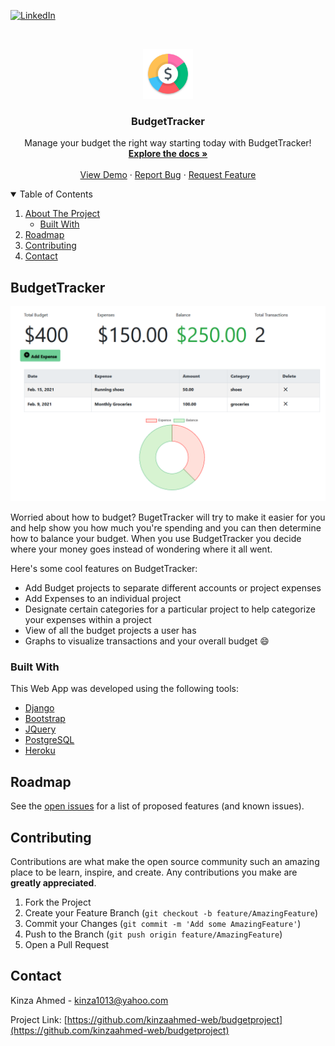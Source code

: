 <!-- [![Build Status][build-shield]][build-url]-->
[![LinkedIn][linkedin-shield]][linkedin-url]


<!-- PROJECT LOGO -->
<br />
<p align="center">
  <a href="https://github.com/kinzaahmed-web/budgetproject">
    <img src="images/logo.png" alt="Logo" width="80" height="80">
  </a>

  <h3 align="center">BudgetTracker</h3>

  <p align="center">
    Manage your budget the right way starting today with BudgetTracker!
    <br />
    <a href="https://github.com/kinzaahmed-web/budgetproject"><strong>Explore the docs »</strong></a>
    <br />
    <br />
    <a href="https://github.com/kinzaahmed-web/budgetproject">View Demo</a>
    ·
    <a href="https://github.com/kinzaahmed-web/budgetproject/issues">Report Bug</a>
    ·
    <a href="https://github.com/kinzaahmed-web/budgetproject/issues">Request Feature</a>
  </p>
</p>



<!-- TABLE OF CONTENTS -->
<details open="open">
  <summary>Table of Contents</summary>
  <ol>
    <li>
      <a href="#about-the-project">About The Project</a>
      <ul>
        <li><a href="#built-with">Built With</a></li>
      </ul>
    </li>
    <li><a href="#roadmap">Roadmap</a></li>
    <li><a href="#contributing">Contributing</a></li>
    <li><a href="#contact">Contact</a></li>
  </ol>
</details>



<!-- ABOUT THE PROJECT -->
## BudgetTracker

[![Product Name Screen Shot][product-screenshot]](https://example.com)

Worried about how to budget? BugetTracker will try to make it easier for you and help show you how much you're spending and you can then determine how to balance your budget. When you use BudgetTracker you decide where your money goes instead of wondering where it all went.

Here's some cool features on BudgetTracker:
* Add Budget projects to separate different accounts or project expenses
* Add Expenses to an individual project
* Designate certain categories for a particular project to help categorize your expenses within a project
* View of all the budget projects a user has
* Graphs to visualize transactions and your overall budget :smile:

### Built With

This Web App was developed using the following tools: 

* [Django](https://www.youtube.com/playlist?list=PL-osiE80TeTtoQCKZ03TU5fNfx2UY6U4p)
* [Bootstrap](https://getbootstrap.com)
* [JQuery](https://jquery.com)
* [PostgreSQL](https://www.postgresql.org/)
* [Heroku](https://www.heroku.com/)


<!-- ROADMAP -->
## Roadmap

See the [open issues](https://github.com/kinzaahmed/budgetproject/issues) for a list of proposed features (and known issues).



<!-- CONTRIBUTING -->
## Contributing

Contributions are what make the open source community such an amazing place to be learn, inspire, and create. Any contributions you make are **greatly appreciated**.

1. Fork the Project
2. Create your Feature Branch (`git checkout -b feature/AmazingFeature`)
3. Commit your Changes (`git commit -m 'Add some AmazingFeature'`)
4. Push to the Branch (`git push origin feature/AmazingFeature`)
5. Open a Pull Request



<!-- CONTACT -->
## Contact

Kinza Ahmed  - kinza1013@yahoo.com

Project Link: [https://github.com/kinzaahmed-web/budgetproject](https://github.com/kinzaahmed-web/budgetproject)


<!-- MARKDOWN LINKS & IMAGES -->
[linkedin-shield]: https://img.shields.io/badge/-LinkedIn-black.svg?style=for-the-badge&logo=linkedin&colorB=555
[linkedin-url]: https://linkedin.com/in/kinzaahmed/
[product-screenshot]: images/screenshot.png
 
